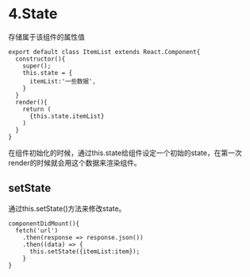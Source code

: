 # 4.State
存储属于该组件的属性值
```
export default class ItemList extends React.Component{
  constructor(){
    super();
    this.state = {
      itemList:'一些数据',
    }
  }
  render(){
    return (
      {this.state.itemList}
    )
  }
}
```
在组件初始化的时候，通过this.state给组件设定一个初始的state，在第一次render的时候就会用这个数据来渲染组件。
## setState
通过this.setState()方法来修改state。
```
componentDidMount(){
  fetch('url')
    .then(response => response.json())
    .then((data) => {
      this.setState({itemList:item});  
    }
}
```
